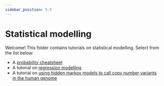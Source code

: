 ```yaml
---
sidebar_position: 5.5
---
```


# Statistical modelling

Welcome!  This folder contains tutorials on statistical modelling.
Select from the list below:

* A [probability cheatsheet](./probability_cheatsheet/)
* A tutorial on [regression modelling](./regression_modelling/)
* A tutorial on [using hidden markov models to call copy number variants in the human genome](./hidden_markov_models/)

